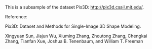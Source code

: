 This is a subsample of the dataset Pix3D: http://pix3d.csail.mit.edu/.

Reference:

Pix3D: Dataset and Methods for Single-Image 3D Shape Modeling.

Xingyuan Sun, Jiajun Wu, Xiuming Zhang, Zhoutong Zhang, Chengkai Zhang, Tianfan Xue, Joshua B. Tenenbaum, and William T. Freeman
